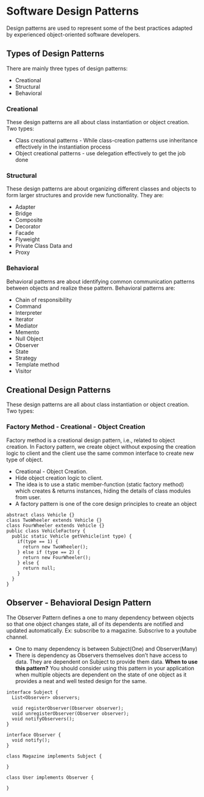 # Software Design Patterns
Design patterns are used to represent some of the best practices adapted by experienced object-oriented software developers.

## Types of Design Patterns
There are mainly three types of design patterns:
* Creational
* Structural
* Behavioral

### Creational
These design patterns are all about class instantiation or object creation. Two types:
* Class creational patterns - While class-creation patterns use inheritance effectively in the instantiation process
* Object creational patterns - use delegation effectively to get the job done

### Structural
These design patterns are about organizing different classes and objects to form larger structures and provide new functionality. They are:
* Adapter
* Bridge
* Composite
* Decorator
* Facade
* Flyweight
* Private Class Data and 
* Proxy

### Behavioral
Behavioral patterns are about identifying common communication patterns between objects and realize these pattern. Behavioral patterns are:
* Chain of responsibility
* Command
* Interpreter
* Iterator
* Mediator
* Memento
* Null Object
* Observer
* State
* Strategy
* Template method
* Visitor

## Creational Design Patterns
These design patterns are all about class instantiation or object creation. Two types:
### Factory Method - Creational - Object Creation
Factory method is a creational design pattern, i.e., related to object creation. In Factory pattern, we create object without exposing the creation logic to client and the client use the same common interface to create new type of object.
* Creational - Object Creation.
* Hide object creation logic to client.
* The idea is to use a static member-function (static factory method) which creates & returns instances, hiding the details of class modules from user.
* A factory pattern is one of the core design principles to create an object
```
abstract class Vehicle {}
class TwoWheeler extends Vehicle {}
class FourWheeler extends Vehicle {}
public class VehicleFactory {
  public static Vehicle getVehicle(int type) {
    if(type == 1) {
      return new TwoWheeler();
    } else if (type == 2) {
      return new FourWheeler();
    } else {
      return null;
    }
  }
}

```

## Observer - Behavioral Design Pattern
The Observer Pattern defines a one to many dependency between objects so that one object changes state, all of its dependents are notified and updated automatically. Ex: subscribe to a magazine. Subscrive to a youtube channel.
* One to many dependency is between Subject(One) and Observer(Many)
* There is dependency as Observers themselves don’t have access to data. They are dependent on Subject to provide them data.
**When to use this pattern?**
You should consider using this pattern in your application when multiple objects are dependent on the state of one object as it provides a neat and well tested design for the same.
```
interface Subject {
  List<Observer> observers;
  
  void registerObserver(Observer observer);
  void unregisterObserver(Observer observer);
  void notifyObservers();
}

interface Observer {
  void notify();
}

class Magazine implements Subject {

}

class User implements Observer {

}
```
